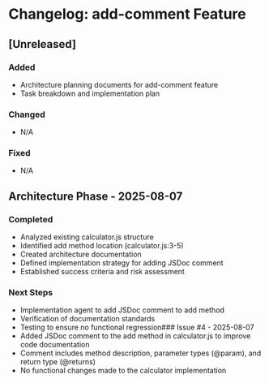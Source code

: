 # Changelog: add-comment Feature

## [Unreleased]

### Added
- Architecture planning documents for add-comment feature
- Task breakdown and implementation plan

### Changed
- N/A

### Fixed
- N/A

## Architecture Phase - 2025-08-07

### Completed
- Analyzed existing calculator.js structure
- Identified add method location (calculator.js:3-5)
- Created architecture documentation
- Defined implementation strategy for adding JSDoc comment
- Established success criteria and risk assessment

### Next Steps
- Implementation agent to add JSDoc comment to add method
- Verification of documentation standards
- Testing to ensure no functional regression### Issue #4 - 2025-08-07
- Added JSDoc comment to the add method in calculator.js to improve code documentation
- Comment includes method description, parameter types (@param), and return type (@returns)
- No functional changes made to the calculator implementation

